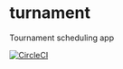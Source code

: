 # turnament
Tournament scheduling app

[![CircleCI](https://circleci.com/gh/tszarzynski/turnament.svg?style=svg)](https://circleci.com/gh/circleci/circleci-docs)

